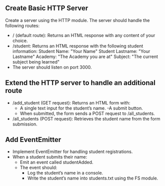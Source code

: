 ## Create Basic HTTP Server

Create a server using the HTTP module.
The server should handle the following routes:

- / (default route):
  Returns an HTML response with any content of your choice.
- /student:
  Returns an HTML response with the following student information:
  Student Name: "Your Name"
  Student Lastname: "Your Lastname"
  Academy: "The Academy you are at"
  Subject: "The current subject being learned"
- The server should listen on port 3000.

## Extend the HTTP server to handle an additional route

- /add_student (GET request):
  Returns an HTML form with:
  - A single text input for the student’s name.
    -A submit button.
  - When submitted, the form sends a POST request to /all_students.
- /all_students (POST request):
  Retrieves the student name from the form submission.

## Add EventEmitter

- Implement EventEmitter for handling student registrations.
- When a student submits their name:
  - Emit an event called studentAdded.
  - The event should:
    - Log the student’s name in a console.
    - Write the student’s name into students.txt using the FS module.
